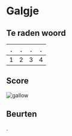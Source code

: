 # Galgje

## Te raden woord

|.|.|.|.|
|-|-|-|-|
|1|2|3|4|

## Score
![gallow](./images/1.png)

## Beurten
.